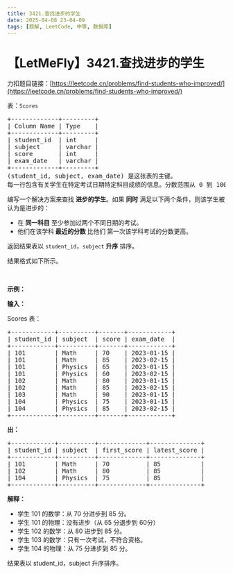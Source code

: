 ```yaml
---
title: 3421.查找进步的学生
date: 2025-04-08 23-04-09
tags: [题解, LeetCode, 中等, 数据库]
---
```


# 【LetMeFly】3421.查找进步的学生

力扣题目链接：[https://leetcode.cn/problems/find-students-who-improved/](https://leetcode.cn/problems/find-students-who-improved/)

<p>表：<code>Scores</code></p>

<pre>
+-------------+---------+
| Column Name | Type    |
+-------------+---------+
| student_id  | int     |
| subject     | varchar |
| score       | int     |
| exam_date   | varchar |
+-------------+---------+
(student_id, subject, exam_date) 是这张表的主键。
每一行包含有关学生在特定考试日期特定科目成绩的信息。分数范围从 0 到 100（包括边界）。
</pre>

<p>编写一个解决方案来查找 <strong>进步的学生</strong>。如果 <strong>同时</strong> 满足以下两个条件，则该学生被认为是进步的：</p>

<ul>
	<li>在 <strong>同一科目</strong> 至少参加过两个不同日期的考试。</li>
	<li>他们在该学科<strong> 最近的分数 </strong>比他们 第一次该学科考试的分数更高。</li>
</ul>

<p>返回结果表以&nbsp;<code>student_id</code>，<code>subject</code> <strong>升序</strong>&nbsp;排序。</p>

<p>结果格式如下所示。</p>

<p>&nbsp;</p>

<p><strong class="example">示例：</strong></p>

<div class="example-block">
<p><strong>输入：</strong></p>

<p>Scores 表：</p>

<pre>
+------------+----------+-------+------------+
| student_id | subject  | score | exam_date  |
+------------+----------+-------+------------+
| 101        | Math     | 70    | 2023-01-15 |
| 101        | Math     | 85    | 2023-02-15 |
| 101        | Physics  | 65    | 2023-01-15 |
| 101        | Physics  | 60    | 2023-02-15 |
| 102        | Math     | 80    | 2023-01-15 |
| 102        | Math     | 85    | 2023-02-15 |
| 103        | Math     | 90    | 2023-01-15 |
| 104        | Physics  | 75    | 2023-01-15 |
| 104        | Physics  | 85    | 2023-02-15 |
+------------+----------+-------+------------+</pre>

<p><strong>出：</strong></p>

<pre class="example-io">
+------------+----------+-------------+--------------+
| student_id | subject  | first_score | latest_score |
+------------+----------+-------------+--------------+
| 101        | Math     | 70          | 85           |
| 102        | Math     | 80          | 85           |
| 104        | Physics  | 75          | 85           |
+------------+----------+-------------+--------------+
</pre>

<p><strong>解释：</strong></p>

<ul>
	<li>学生 101 的数学：从 70 分进步到 85 分。</li>
	<li>学生 101 的物理：没有进步（从 65 分退步到 60分）</li>
	<li>学生 102 的数学：从 80 进步到 85 分。</li>
	<li>学生 103 的数学：只有一次考试，不符合资格。</li>
	<li>学生 104 的物理：从 75 分进步到 85 分。</li>
</ul>

<p>结果表以 student_id，subject 升序排序。</p>
</div>


    